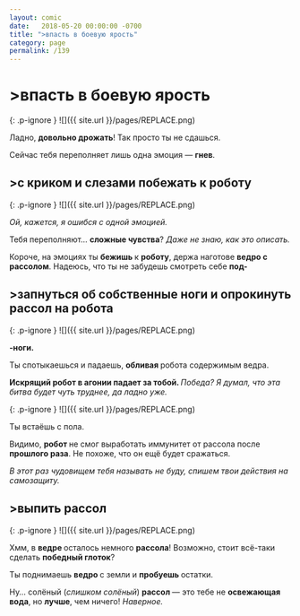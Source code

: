 ```yaml
---
layout: comic
date:   2018-05-20 00:00:00 -0700
title: ">впасть в боевую ярость"
category: page
permalink: /139
---
```

# >впасть в боевую ярость

{: .p-ignore }
![]({{ site.url }}/pages/REPLACE.png)

Ладно, <strong>довольно дрожать</strong>! Так просто ты не сдашься.

Сейчас тебя переполняет лишь одна эмоция — <strong>гнев</strong>.

## >с криком и слезами побежать к роботу

{: .p-ignore }
![]({{ site.url }}/pages/REPLACE.png)

<em>Ой, кажется, я ошибся с одной эмоцией.</em>

Тебя переполняют… <strong>сложные чувства</strong>? <em>Даже не знаю, как это описать.</em>

Короче, на эмоциях ты <strong>бежишь </strong>к <strong>роботу</strong>, держа наготове <strong>ведро с рассолом</strong>. Надеюсь, что ты не забудешь смотреть себе <strong>под-</strong>

## >запнуться об собственные ноги и опрокинуть рассол на робота

{: .p-ignore }
![]({{ site.url }}/pages/REPLACE.png)

<strong>-ноги.</strong>

Ты спотыкаешься и падаешь, <strong>обливая </strong>робота содержимым ведра.

<strong>Искрящий робот в агонии падает за тобой. </strong><em>Победа? Я думал, что эта битва будет чуть труднее, да ладно уже.</em>

{: .p-ignore }
![]({{ site.url }}/pages/REPLACE.png)

Ты встаёшь с пола. 

Видимо, <strong>робот </strong>не смог выработать иммунитет от рассола после <strong>прошлого раза</strong>. Не похоже, что он ещё будет сражаться. 

<em>В этот раз чудовищем тебя называть не буду, спишем твои действия на самозащиту.</em>

## >выпить рассол

{: .p-ignore }
![]({{ site.url }}/pages/REPLACE.png)

Хмм, в <strong>ведре </strong>осталось немного <strong>рассола</strong>! Возможно, стоит всё-таки сделать <strong>победный глоток</strong>?

Ты поднимаешь <strong>ведро </strong>с земли и <strong>пробуешь </strong>остатки.

Ну… солёный (<em>слишком солёный</em>) <strong>рассол </strong>— это тебе не <strong>освежающая вода</strong>, но <strong>лучше</strong>, чем ничего! <em>Наверное.</em>
